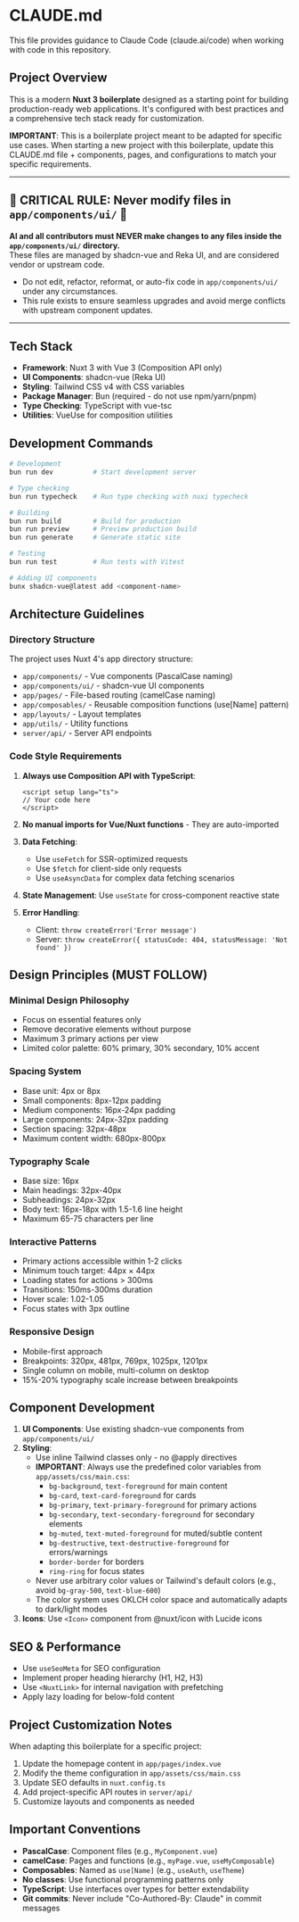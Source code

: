 # CLAUDE.md

This file provides guidance to Claude Code (claude.ai/code) when working with code in this repository.

## Project Overview

This is a modern **Nuxt 3 boilerplate** designed as a starting point for building production-ready web applications. It's configured with best practices and a comprehensive tech stack ready for customization.

**IMPORTANT**: This is a boilerplate project meant to be adapted for specific use cases. When starting a new project with this boilerplate, update this CLAUDE.md file + components, pages, and configurations to match your specific requirements.

---

## 🚫 CRITICAL RULE: Never modify files in `app/components/ui/` 🚫

**AI and all contributors must NEVER make changes to any files inside the `app/components/ui/` directory.**  
These files are managed by shadcn-vue and Reka UI, and are considered vendor or upstream code.  
- Do not edit, refactor, reformat, or auto-fix code in `app/components/ui/` under any circumstances.
- This rule exists to ensure seamless upgrades and avoid merge conflicts with upstream component updates.

---

## Tech Stack

- **Framework**: Nuxt 3 with Vue 3 (Composition API only)
- **UI Components**: shadcn-vue (Reka UI)
- **Styling**: Tailwind CSS v4 with CSS variables
- **Package Manager**: Bun (required - do not use npm/yarn/pnpm)
- **Type Checking**: TypeScript with vue-tsc
- **Utilities**: VueUse for composition utilities

## Development Commands

```bash
# Development
bun run dev          # Start development server

# Type checking
bun run typecheck    # Run type checking with nuxi typecheck

# Building
bun run build        # Build for production
bun run preview      # Preview production build
bun run generate     # Generate static site

# Testing
bun run test         # Run tests with Vitest

# Adding UI components
bunx shadcn-vue@latest add <component-name>
```

## Architecture Guidelines

### Directory Structure
The project uses Nuxt 4's app directory structure:
- `app/components/` - Vue components (PascalCase naming)
- `app/components/ui/` - shadcn-vue UI components
- `app/pages/` - File-based routing (camelCase naming)
- `app/composables/` - Reusable composition functions (use[Name] pattern)
- `app/layouts/` - Layout templates
- `app/utils/` - Utility functions
- `server/api/` - Server API endpoints

### Code Style Requirements

1. **Always use Composition API with TypeScript**:
   ```vue
   <script setup lang="ts">
   // Your code here
   </script>
   ```

2. **No manual imports for Vue/Nuxt functions** - They are auto-imported

3. **Data Fetching**:
   - Use `useFetch` for SSR-optimized requests
   - Use `$fetch` for client-side only requests
   - Use `useAsyncData` for complex data fetching scenarios

4. **State Management**: Use `useState` for cross-component reactive state

5. **Error Handling**:
   - Client: `throw createError('Error message')`
   - Server: `throw createError({ statusCode: 404, statusMessage: 'Not found' })`

## Design Principles (MUST FOLLOW)

### Minimal Design Philosophy
- Focus on essential features only
- Remove decorative elements without purpose
- Maximum 3 primary actions per view
- Limited color palette: 60% primary, 30% secondary, 10% accent

### Spacing System
- Base unit: 4px or 8px
- Small components: 8px-12px padding
- Medium components: 16px-24px padding
- Large components: 24px-32px padding
- Section spacing: 32px-48px
- Maximum content width: 680px-800px

### Typography Scale
- Base size: 16px
- Main headings: 32px-40px
- Subheadings: 24px-32px
- Body text: 16px-18px with 1.5-1.6 line height
- Maximum 65-75 characters per line

### Interactive Patterns
- Primary actions accessible within 1-2 clicks
- Minimum touch target: 44px × 44px
- Loading states for actions > 300ms
- Transitions: 150ms-300ms duration
- Hover scale: 1.02-1.05
- Focus states with 3px outline

### Responsive Design
- Mobile-first approach
- Breakpoints: 320px, 481px, 769px, 1025px, 1201px
- Single column on mobile, multi-column on desktop
- 15%-20% typography scale increase between breakpoints

## Component Development

1. **UI Components**: Use existing shadcn-vue components from `app/components/ui/`
2. **Styling**: 
   - Use inline Tailwind classes only - no @apply directives
   - **IMPORTANT**: Always use the predefined color variables from `app/assets/css/main.css`:
     - `bg-background`, `text-foreground` for main content
     - `bg-card`, `text-card-foreground` for cards
     - `bg-primary`, `text-primary-foreground` for primary actions
     - `bg-secondary`, `text-secondary-foreground` for secondary elements
     - `bg-muted`, `text-muted-foreground` for muted/subtle content
     - `bg-destructive`, `text-destructive-foreground` for errors/warnings
     - `border-border` for borders
     - `ring-ring` for focus states
   - Never use arbitrary color values or Tailwind's default colors (e.g., avoid `bg-gray-500`, `text-blue-600`)
   - The color system uses OKLCH color space and automatically adapts to dark/light modes
3. **Icons**: Use `<Icon>` component from @nuxt/icon with Lucide icons

## SEO & Performance

- Use `useSeoMeta` for SEO configuration
- Implement proper heading hierarchy (H1, H2, H3)
- Use `<NuxtLink>` for internal navigation with prefetching
- Apply lazy loading for below-fold content

## Project Customization Notes

When adapting this boilerplate for a specific project:
1. Update the homepage content in `app/pages/index.vue`
2. Modify the theme configuration in `app/assets/css/main.css`
3. Update SEO defaults in `nuxt.config.ts`
4. Add project-specific API routes in `server/api/`
5. Customize layouts and components as needed

## Important Conventions

- **PascalCase**: Component files (e.g., `MyComponent.vue`)
- **camelCase**: Pages and functions (e.g., `myPage.vue`, `useMyComposable`)
- **Composables**: Named as `use[Name]` (e.g., `useAuth`, `useTheme`)
- **No classes**: Use functional programming patterns only
- **TypeScript**: Use interfaces over types for better extendability
- **Git commits**: Never include "Co-Authored-By: Claude" in commit messages
